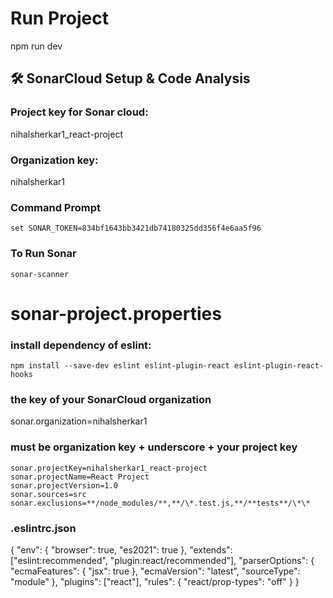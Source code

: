 # Run Project

npm run dev

## 🛠 SonarCloud Setup & Code Analysis

### Project key for Sonar cloud:

nihalsherkar1_react-project

### Organization key:

nihalsherkar1

### Command Prompt

`set SONAR_TOKEN=834bf1643bb3421db74180325dd356f4e6aa5f96`

### To Run Sonar

`sonar-scanner`

# sonar-project.properties

### install dependency of eslint:

`npm install --save-dev eslint eslint-plugin-react eslint-plugin-react-hooks`

### the key of your SonarCloud organization

sonar.organization=nihalsherkar1

### must be organization key + underscore + your project key

```
sonar.projectKey=nihalsherkar1_react-project
sonar.projectName=React Project
sonar.projectVersion=1.0
sonar.sources=src
sonar.exclusions=**/node_modules/**,**/\*.test.js,**/**tests**/\*\*
```

### .eslintrc.json

{
"env": {
"browser": true,
"es2021": true
},
"extends": ["eslint:recommended", "plugin:react/recommended"],
"parserOptions": {
"ecmaFeatures": {
"jsx": true
},
"ecmaVersion": "latest",
"sourceType": "module"
},
"plugins": ["react"],
"rules": {
"react/prop-types": "off"
}
}

```

```
